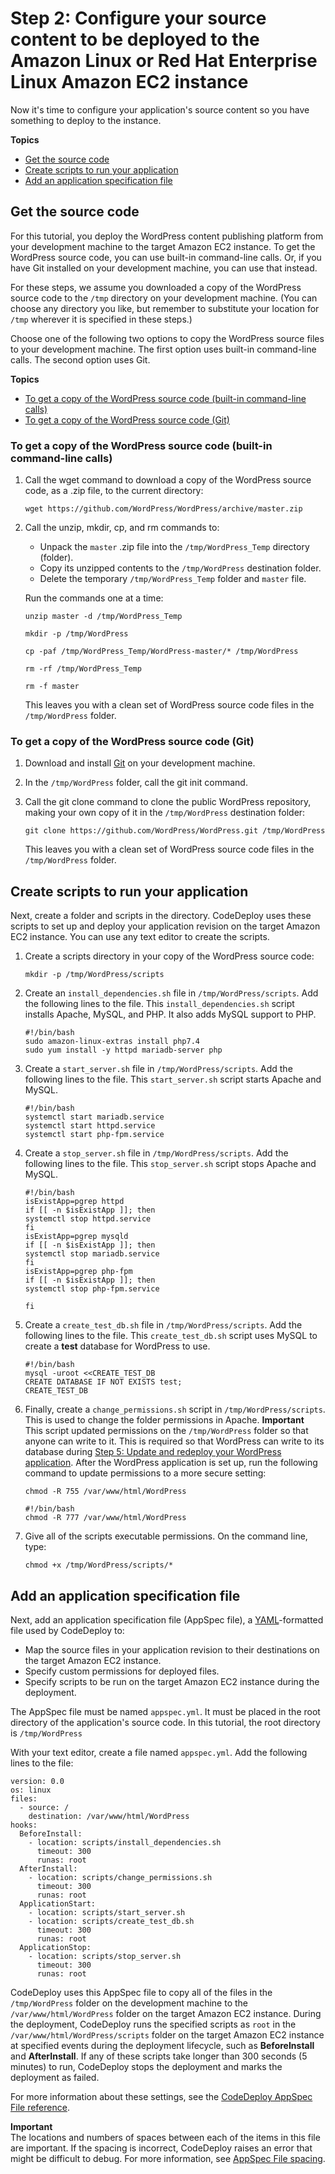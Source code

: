 # Step 2: Configure your source content to be deployed to the Amazon Linux or Red Hat Enterprise Linux Amazon EC2 instance<a name="tutorials-wordpress-configure-content"></a>

Now it's time to configure your application's source content so you have something to deploy to the instance\.

**Topics**
+ [Get the source code](#tutorials-wordpress-configure-content-download-code)
+ [Create scripts to run your application](#tutorials-wordpress-configure-content-create-scripts)
+ [Add an application specification file](#tutorials-wordpress-configure-content-add-appspec-file)

## Get the source code<a name="tutorials-wordpress-configure-content-download-code"></a>

For this tutorial, you deploy the WordPress content publishing platform from your development machine to the target Amazon EC2 instance\. To get the WordPress source code, you can use built\-in command\-line calls\. Or, if you have Git installed on your development machine, you can use that instead\.

For these steps, we assume you downloaded a copy of the WordPress source code to the `/tmp` directory on your development machine\. \(You can choose any directory you like, but remember to substitute your location for `/tmp` wherever it is specified in these steps\.\)

Choose one of the following two options to copy the WordPress source files to your development machine\. The first option uses built\-in command\-line calls\. The second option uses Git\.

**Topics**
+ [To get a copy of the WordPress source code \(built\-in command\-line calls\)](#tutorials-wordpress-configure-content-download-code-command-line)
+ [To get a copy of the WordPress source code \(Git\)](#tutorials-wordpress-configure-content-download-code-git)

### To get a copy of the WordPress source code \(built\-in command\-line calls\)<a name="tutorials-wordpress-configure-content-download-code-command-line"></a>

1. Call the wget command to download a copy of the WordPress source code, as a \.zip file, to the current directory:

   ```
   wget https://github.com/WordPress/WordPress/archive/master.zip
   ```

1. Call the unzip, mkdir, cp, and rm commands to:
   + Unpack the `master` \.zip file into the `/tmp/WordPress_Temp` directory \(folder\)\.
   + Copy its unzipped contents to the `/tmp/WordPress` destination folder\.
   + Delete the temporary `/tmp/WordPress_Temp` folder and `master` file\.

   Run the commands one at a time:

   ```
   unzip master -d /tmp/WordPress_Temp
   ```

   ```
   mkdir -p /tmp/WordPress
   ```

   ```
   cp -paf /tmp/WordPress_Temp/WordPress-master/* /tmp/WordPress
   ```

   ```
   rm -rf /tmp/WordPress_Temp
   ```

   ```
   rm -f master
   ```

   This leaves you with a clean set of WordPress source code files in the `/tmp/WordPress` folder\.

### To get a copy of the WordPress source code \(Git\)<a name="tutorials-wordpress-configure-content-download-code-git"></a>

1. Download and install [Git](http://git-scm.com) on your development machine\.

1. In the `/tmp/WordPress` folder, call the git init command\. 

1. Call the git clone command to clone the public WordPress repository, making your own copy of it in the `/tmp/WordPress` destination folder:

   ```
   git clone https://github.com/WordPress/WordPress.git /tmp/WordPress
   ```

   This leaves you with a clean set of WordPress source code files in the `/tmp/WordPress` folder\.

## Create scripts to run your application<a name="tutorials-wordpress-configure-content-create-scripts"></a>

Next, create a folder and scripts in the directory\. CodeDeploy uses these scripts to set up and deploy your application revision on the target Amazon EC2 instance\. You can use any text editor to create the scripts\.

1. Create a scripts directory in your copy of the WordPress source code:

   ```
   mkdir -p /tmp/WordPress/scripts
   ```

1. Create an `install_dependencies.sh` file in `/tmp/WordPress/scripts`\. Add the following lines to the file\. This `install_dependencies.sh` script installs Apache, MySQL, and PHP\. It also adds MySQL support to PHP\.

   ```
   #!/bin/bash
   sudo amazon-linux-extras install php7.4
   sudo yum install -y httpd mariadb-server php
   ```

1. Create a `start_server.sh` file in `/tmp/WordPress/scripts`\. Add the following lines to the file\. This `start_server.sh` script starts Apache and MySQL\.

   ```
   #!/bin/bash
   systemctl start mariadb.service
   systemctl start httpd.service
   systemctl start php-fpm.service
   ```

1. Create a `stop_server.sh` file in `/tmp/WordPress/scripts`\. Add the following lines to the file\. This `stop_server.sh` script stops Apache and MySQL\.

   ```
   #!/bin/bash
   isExistApp=pgrep httpd
   if [[ -n $isExistApp ]]; then
   systemctl stop httpd.service
   fi
   isExistApp=pgrep mysqld
   if [[ -n $isExistApp ]]; then
   systemctl stop mariadb.service
   fi
   isExistApp=pgrep php-fpm
   if [[ -n $isExistApp ]]; then
   systemctl stop php-fpm.service
   
   fi
   ```

1. Create a `create_test_db.sh` file in `/tmp/WordPress/scripts`\. Add the following lines to the file\. This `create_test_db.sh` script uses MySQL to create a **test** database for WordPress to use\.

   ```
   #!/bin/bash
   mysql -uroot <<CREATE_TEST_DB
   CREATE DATABASE IF NOT EXISTS test;
   CREATE_TEST_DB
   ```

1. Finally, create a `change_permissions.sh` script in `/tmp/WordPress/scripts`\. This is used to change the folder permissions in Apache\.
**Important**  
 This script updated permissions on the `/tmp/WordPress` folder so that anyone can write to it\. This is required so that WordPress can write to its database during [Step 5: Update and redeploy your WordPress application](tutorials-wordpress-update-and-redeploy-application.md)\. After the WordPress application is set up, run the following command to update permissions to a more secure setting:  

   ```
   chmod -R 755 /var/www/html/WordPress
   ```

   ```
   #!/bin/bash
   chmod -R 777 /var/www/html/WordPress
   ```

1. Give all of the scripts executable permissions\. On the command line, type:

   ```
   chmod +x /tmp/WordPress/scripts/*
   ```

## Add an application specification file<a name="tutorials-wordpress-configure-content-add-appspec-file"></a>

Next, add an application specification file \(AppSpec file\), a [YAML](http://www.yaml.org)\-formatted file used by CodeDeploy to:
+ Map the source files in your application revision to their destinations on the target Amazon EC2 instance\.
+ Specify custom permissions for deployed files\.
+ Specify scripts to be run on the target Amazon EC2 instance during the deployment\.

The AppSpec file must be named `appspec.yml`\. It must be placed in the root directory of the application's source code\. In this tutorial, the root directory is `/tmp/WordPress`

With your text editor, create a file named `appspec.yml`\. Add the following lines to the file:

```
version: 0.0
os: linux
files:
  - source: /
    destination: /var/www/html/WordPress
hooks:
  BeforeInstall:
    - location: scripts/install_dependencies.sh
      timeout: 300
      runas: root
  AfterInstall:
    - location: scripts/change_permissions.sh
      timeout: 300
      runas: root
  ApplicationStart:
    - location: scripts/start_server.sh
    - location: scripts/create_test_db.sh
      timeout: 300
      runas: root
  ApplicationStop:
    - location: scripts/stop_server.sh
      timeout: 300
      runas: root
```

CodeDeploy uses this AppSpec file to copy all of the files in the `/tmp/WordPress` folder on the development machine to the `/var/www/html/WordPress` folder on the target Amazon EC2 instance\. During the deployment, CodeDeploy runs the specified scripts as `root` in the `/var/www/html/WordPress/scripts` folder on the target Amazon EC2 instance at specified events during the deployment lifecycle, such as **BeforeInstall** and **AfterInstall**\. If any of these scripts take longer than 300 seconds \(5 minutes\) to run, CodeDeploy stops the deployment and marks the deployment as failed\.

For more information about these settings, see the [CodeDeploy AppSpec File reference](reference-appspec-file.md)\.

**Important**  
The locations and numbers of spaces between each of the items in this file are important\. If the spacing is incorrect, CodeDeploy raises an error that might be difficult to debug\. For more information, see [AppSpec File spacing](reference-appspec-file.md#reference-appspec-file-spacing)\.